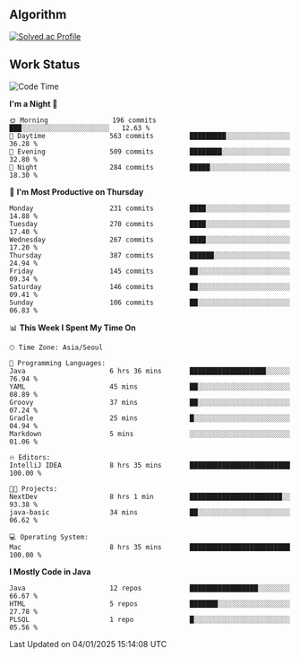 <!-- 
##  ✨ _Bambee83_ ✨ 

- 🔭 I’m recently studied at Hanghae99
- 🌱 I’m currently learning Java, Spring Boot, MSA
- 🤔 I'm thinking about how to decorate my Git Profile
- 🪹 Fun fact : The beans of Spring Boot are actually coffee beans 

<!-- - 💬 Ask me about ...
- 📫 How to reach me: ...
- 😄 Pronouns: ...
- 👯 I’m looking to collaborate on ...

## 🔧  Technologies & Software Used

<img src="https://img.shields.io/badge/Java-007396?style=flat-round&logo=OpenJDK&logoColor=white"/> <img src="https://img.shields.io/badge/Spring-6DB33F?style=flat-round&logo=spring&logoColor=white"/>   <img src="https://img.shields.io/badge/SpringBoot-6DB33F?style=flat-round&logo=springboot&logoColor=white"/>  <img src="https://img.shields.io/badge/SpringSecurity-6DB33F?style=flat-round&logo=SpringSecurity&logoColor=white"/>   <img src="https://img.shields.io/badge/JSON Web Token-000000?style=flat-round&logo=JSON Web Tokens&logoColor=white"/> 

<img src="https://img.shields.io/badge/github-181717?style=flat-round&logo=github&logoColor=white"/> <img src="https://img.shields.io/badge/git-F05032?style=flat-round&logo=git&logoColor=white"/> <img src="https://img.shields.io/badge/githubactions-2088FF?style=flat-round&logo=githubactions&logoColor=white"/>  <img src="https://img.shields.io/badge/Gradle-02303A?style=flat-round&logo=Gradle&logoColor=white"/>  <img src="https://img.shields.io/badge/IntelliJIDEA-000000?style=flat-round&logo=IntelliJIDEA&logoColor=white"/>  <img src="https://img.shields.io/badge/Postman-FF6C37?style=flat-round&logo=Postman&logoColor=white"/>  <img src="https://img.shields.io/badge/Sourcetree-0052CC?style=flat-round&logo=Sourcetree&logoColor=white"/>

<img src="https://img.shields.io/badge/AmazonS3-569A31?style=flat-round&logo=AmazonS3&logoColor=white"/>  <img src="https://img.shields.io/badge/AmazonEC2-FF9900?style=flat-round&logo=AmazonEC2&logoColor=white"/>  <img src="https://img.shields.io/badge/AmazonRDS-527FFF?style=flat-round&logo=AmazonRDS&logoColor=white"/>  <img src="https://img.shields.io/badge/MySQL-4479A1?style=flat-round&logo=MySQL&logoColor=white"/>  <img src="https://img.shields.io/badge/MongoDB-47A248?style=flat-round&logo=MongoDB&logoColor=white"/> <img src="https://img.shields.io/badge/Ubuntu-E95420?style=flat-round&logo=Ubuntu&logoColor=white"/> <img src="https://img.shields.io/badge/FileZilla-BF0000?style=flat-round&logo=filezilla&logoColor=white"/> <img src="https://img.shields.io/badge/Notion-000000?style=flat-round&logo=Notion&logoColor=white"/> <img src="https://img.shields.io/badge/Slack-F06A6A?style=flat-round&logo=slack&logoColor=white"/>

<img src="https://img.shields.io/badge/AmazonCloudfront-3693F3?style=flat-round&logo=iCloud&logoColor=white"/> <img src="https://img.shields.io/badge/ApacheJMeter-D22128?style=flat-round&logo=apachejmeter&logoColor=white"/> 
 
<!-- Markdown lang
[![Bambee83 Badge](https://img.shields.io/badge/Bambee83'blog-4A154B.svg?&style=for-the-badge&logo=Bloglovin&link=https://blog.naver.com/bambee83)](https://blog.naver.com/bambee83)
## 🚀  GitHub stats & Top Langs
[![Bambee83's GitHub stats-Dark](https://github-readme-stats.vercel.app/api?username=bambee83&show_icons=true&theme=dark#gh-dark-mode-only)]((https://github.com/bambee83/github-readme-stats#gh-dark-mode-only))
![Top Langs-Dark](https://github-readme-stats.vercel.app/api/top-langs/?username=bambee83&layout=compact&theme=dark#gh-dark-mode-only)
## 🐳   Project
[mini project - SeoulCulturePort](https://github.com/event-information)
[clone coding - Instaclone](https://github.com/instaclone8)
[final project - emotrak](https://github.com/EmoTrak)
[![bambee83's wakatime stats](https://github-readme-stats.vercel.app/api/wakatime?username=bambee83)]
 -->
## Algorithm
[![Solved.ac Profile](http://mazassumnida.wtf/api/v2/generate_badge?boj=daj0909)](https://solved.ac/daj0909/)

 
## Work Status
<!--START_SECTION:waka-->
![Code Time](http://img.shields.io/badge/Code%20Time-867%20hrs%2031%20mins-blue)

**I'm a Night 🦉** 

```text
🌞 Morning                196 commits         ███░░░░░░░░░░░░░░░░░░░░░░   12.63 % 
🌆 Daytime                563 commits         █████████░░░░░░░░░░░░░░░░   36.28 % 
🌃 Evening                509 commits         ████████░░░░░░░░░░░░░░░░░   32.80 % 
🌙 Night                  284 commits         █████░░░░░░░░░░░░░░░░░░░░   18.30 % 
```
📅 **I'm Most Productive on Thursday** 

```text
Monday                   231 commits         ████░░░░░░░░░░░░░░░░░░░░░   14.88 % 
Tuesday                  270 commits         ████░░░░░░░░░░░░░░░░░░░░░   17.40 % 
Wednesday                267 commits         ████░░░░░░░░░░░░░░░░░░░░░   17.20 % 
Thursday                 387 commits         ██████░░░░░░░░░░░░░░░░░░░   24.94 % 
Friday                   145 commits         ██░░░░░░░░░░░░░░░░░░░░░░░   09.34 % 
Saturday                 146 commits         ██░░░░░░░░░░░░░░░░░░░░░░░   09.41 % 
Sunday                   106 commits         ██░░░░░░░░░░░░░░░░░░░░░░░   06.83 % 
```


📊 **This Week I Spent My Time On** 

```text
🕑︎ Time Zone: Asia/Seoul

💬 Programming Languages: 
Java                     6 hrs 36 mins       ███████████████████░░░░░░   76.94 % 
YAML                     45 mins             ██░░░░░░░░░░░░░░░░░░░░░░░   08.89 % 
Groovy                   37 mins             ██░░░░░░░░░░░░░░░░░░░░░░░   07.24 % 
Gradle                   25 mins             █░░░░░░░░░░░░░░░░░░░░░░░░   04.94 % 
Markdown                 5 mins              ░░░░░░░░░░░░░░░░░░░░░░░░░   01.06 % 

🔥 Editors: 
IntelliJ IDEA            8 hrs 35 mins       █████████████████████████   100.00 % 

🐱‍💻 Projects: 
NextDev                  8 hrs 1 min         ███████████████████████░░   93.38 % 
java-basic               34 mins             ██░░░░░░░░░░░░░░░░░░░░░░░   06.62 % 

💻 Operating System: 
Mac                      8 hrs 35 mins       █████████████████████████   100.00 % 
```

**I Mostly Code in Java** 

```text
Java                     12 repos            █████████████████░░░░░░░░   66.67 % 
HTML                     5 repos             ███████░░░░░░░░░░░░░░░░░░   27.78 % 
PLSQL                    1 repo              █░░░░░░░░░░░░░░░░░░░░░░░░   05.56 % 
```




 Last Updated on 04/01/2025 15:14:08 UTC
<!--END_SECTION:waka-->
